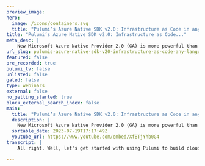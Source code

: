 ```yaml
---
preview_image:
hero:
  image: /icons/containers.svg
  title: "Pulumi’s Azure Native SDK v2.0: Infrastructure as Code in any language for Microsoft Azure"
title: "Pulumi’s Azure Native SDK v2.0: Infrastructure as Code..."
meta_desc: |
    New Microsoft Azure Native Provider 2.0 (GA) is more powerful than ever. The Azure Native provider offers the most complete support for Azure possi...
url_slug: pulumis-azure-native-sdk-v20-infrastructure-as-code-any-language-microsoft-azure
featured: false
pre_recorded: true
pulumi_tv: false
unlisted: false
gated: false
type: webinars
external: false
no_getting_started: true
block_external_search_index: false
main:
  title: "Pulumi’s Azure Native SDK v2.0: Infrastructure as Code in any language for Microsoft Azure"
  description: |
    New Microsoft Azure Native Provider 2.0 (GA) is more powerful than ever. The Azure Native provider offers the most complete support for Azure possible - with same-day access to the entire surface area of the Azure features from Azure Resource Manager. Every property of each module is always represented in the SDKs.  ▪️ Faster development: SDK size reduced by 50% ▪️ Refreshed defaults to latest and greatest from Azure ▪️ Expanded Azure API version coverage  🔥Learn about Azure Native 2.0 at https://www.pulumi.com/blog/introducing-azure-native-v2/   
  sortable_date: 2023-07-19T17:17:49Z
  youtube_url: https://www.youtube.com/embed/XfBTjYhb0G4
transcript: |
    All right. Well, let's get started with using Pulumi to build cloud infrastructure. We'll start here inside our terminal and just run Pulumi new. When we do this, we see that we have over 200 templates for a wide variety of different use cases for the cloud. We have a variety of cloud providers like Azure, Aws and a variety of others. And we have to support a number of different languages like typescript, Python go dot net and Pulumi Amal. We also have a variety of different architectures. And so here we see, we can deploy a containerized service on Azure using Python. We'll go ahead and give this a name Pulumi up 2023. We'll put in some default meditator and we'll make sure this is running close to us in the West US. This is going to install a bunch of dependencies just like any normal Python project. But let's go over the VS code and take a look at what this code looks like. So here we have our code just like we mentioned, this is just a normal Python project with the requirements dot TXT, a virtual environment and of course a main dot py file. Now, I'll walk through the code in just a second. But first, the one thing that's a bit unusual or new about Pulumi is that instead of just running our Python program as a Python program, we run it using Pulumi up. And that actually allows us to run this in a desired state configuration mode just like you would with Azure resource manager, cloud formation, Terraform KTIS or any other infrastructures code tool. When we run Pulumi up, we see that it first gives a preview. So it runs my code in a mode where I can see what will happen. Even before I go and deploy this. We see that what will happen is we'll deploy a few resources, a resource group in Azure, a container registry in Azure. We'll build and push a local docker image and then we'll run that in Azure container instances. We can go and say yes that we do want to deploy this and they'll go ahead and start deploying that infrastructure. Now, this will take about a minute to deploy. And so while we wait for it to finish deploying into Azure, let's take a look at the code and some of the benefits we get from Pulumi infrastructures code. So the first benefit is that because this is just code in an existing program language that has great support within our ID. We get things like autocomplete and dot completion. We can see all the different API S that are available like image registry, image, remote image. And so many more things, we can also see that we can use features like go to definition to dive into that library and understand the details of it. So for example, here we see an overview of how this works. We see examples and we see the entire set of properties that are available to work with. Now ID completion like that is one thing, but we also get that quick feedback loop. So for example, if I come up here and make some changes like this, we'll see that if I have a Typo in my code, I immediately get that feedback that there's a problem and I can fix it as I'm going not having to wait for me to deploy and have that issue affect us later on in the deployment. Similarly, if I type the pass the wrong kind of data in like I pass a string instead of a bull in here, we see that we get that feedback immediately. Overall, this provides a much more strongly typed experience where I get great editor and ID E feedback and productivity from that. Now, in this case, we're using the Azure native provider, which is a full fidelity mapping of the entire Azure platform into Pulumi. This is something we work closely with the Azure team at Microsoft on and it provides the best possible experience for the Azure platform. And earlier this week, we released Azure native V two which provides increased performance and usability features for the Azure native provider. This provider offers things that go even further like enum that tell us all the legal values for this particular setting. So for example, for the skew on a container registry, we know that there's these exact four values. And if I mistype it, I get that same feedback. So a whole bunch of features to help with productivity. Now, this has gone ahead and finished deploying and so I can click on this to open it up and we'll see that our app is now running inside Azure. And so here we go, we're running an application inside Azure container instances that shows hello world. Now it turns out that application was built uh from this Docker file that's just locally here as part of that template. And so we have this simple Docker file that we were building and pushing locally and we have the app dot pi file that we're running. And so let me make a change to this and we'll see what happens when we go ahead and deploy that. So if I rerun Pulumi up, we'll see that because Pulumi is an infrastructures code tool that's using desired state. We're not going to just recreate everything. We're going to figure out what is the minimum change possible to, to get to the new state that we want. And it turns out that minimum change is to make two changes to our infrastructure. One is to build and push the new copy of this image, which has that code change I made. And the other one is to update our container instance to run that new code. I go ahead and click details to see exactly what's going to change. And yes, to go ahead and start deploying those updates. Now this will take a couple of minutes so we won't wait for it to finish. Um But you get the idea, you can use Pulumi to manage the entire life cycle of your infrastructure's code projects as they evolve over time.

---
```

